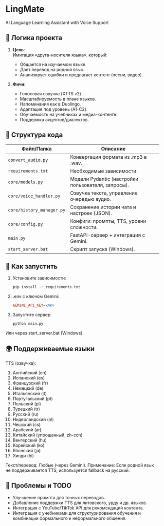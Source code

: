 # LingMate
AI Language Learning Assistant with Voice Support

## 🧠 Логика проекта
1. **Цель**:  
   Имитация «друга-носителя языка», который:
   - Общается на изучаемом языке.
   - Дает перевод на родной язык.
   - Анализирует ошибки и предлагает контент (песни, видео).

2. **Фичи**:
   - Голосовая озвучка (XTTS v2).
   - Масштабируемость в плане языков.
   - Напоминания как в Duolingo.
   - Адаптация под уровень (A1-C2).
   - Обучаемость на учебниках и медиа-контенте.
   - Поддержка акцентов/диалектов.

## 📂 Структура кода
| Файл/Папка          | Описание |
|----------------------|----------|
| `convert_audio.py`   | Конвертация формата из .mp3 в .wav. |
| `requirements.txt`   | Необходимые зависимости. |
| `core/models.py`     | Модели Pydantic (настройки пользователя, запросы). |
| `core/voice_handler.py` | Озвучка текста, управление очередью аудио. |
| `core/history_manager.py` | Сохранение истории чата и настроек (JSON). |
| `core/config.py`     | Конфиги: промпты, TTS, уровни сложности. |
| `main.py`            | FastAPI-сервер + интеграция с Gemini. |
| `start_server.bat`   | Скрипт запуска (Windows). |

## 🔧 Как запустить
1. Установите зависимости:
   ```bash
   pip install -r requirements.txt

2. .env с ключом Gemini:
   ```ini
   GEMINI_API_KEY=ключ

3. Запустите сервер:
   ```bash
   python main.py
   
Или через start_server.bat (Windows).

## 🌍 Поддерживаемые языки
  TTS (озвучка): 
   1. Английский (en)
   2. Испанский (es)
   3. Французский (fr)
   4. Немецкий (de)
   5. Итальянский (it)
   6. Португальский (pt)
   7. Польский (pl)
   8. Турецкий (tr)
   9. Русский (ru)
   10. Нидерландский (nl)
   11. Чешский (cs)
   12. Арабский (ar)
   13. Китайский (упрощенный, zh-ccn)
   14. Венгерский (hu)
   15. Корейский (ko)
   16. Японский (ja)
   17. Хинди (hi)

Текст/перевод: Любые (через Gemini).
Примечание: Если родной язык не поддерживается TTS, используется fallback на русский.

## 📌 Проблемы и TODO
   - Улучшение промпта для точных переводов.
   - Добавление поддержки TTS для литовского, урду и др. языков.
   - Интеграция с YouTube/TikTok API для рекомендаций контента.
   - Интеграция с учебниками для структурирования обучения и комбинации формального и неформального общения.
